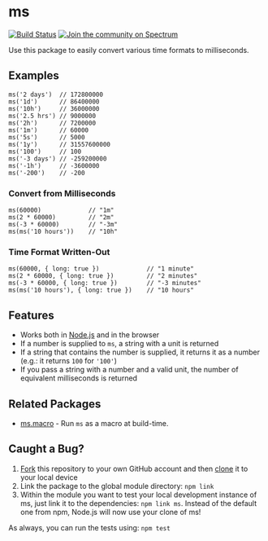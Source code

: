ms
==

[![Build Status](https://travis-ci.org/zeit/ms.svg?branch=master)](https://travis-ci.org/zeit/ms) [![Join the community on Spectrum](https://withspectrum.github.io/badge/badge.svg)](https://spectrum.chat/zeit)

Use this package to easily convert various time formats to milliseconds.

Examples
--------

    ms('2 days')  // 172800000
    ms('1d')      // 86400000
    ms('10h')     // 36000000
    ms('2.5 hrs') // 9000000
    ms('2h')      // 7200000
    ms('1m')      // 60000
    ms('5s')      // 5000
    ms('1y')      // 31557600000
    ms('100')     // 100
    ms('-3 days') // -259200000
    ms('-1h')     // -3600000
    ms('-200')    // -200

### Convert from Milliseconds

    ms(60000)             // "1m"
    ms(2 * 60000)         // "2m"
    ms(-3 * 60000)        // "-3m"
    ms(ms('10 hours'))    // "10h"

### Time Format Written-Out

    ms(60000, { long: true })             // "1 minute"
    ms(2 * 60000, { long: true })         // "2 minutes"
    ms(-3 * 60000, { long: true })        // "-3 minutes"
    ms(ms('10 hours'), { long: true })    // "10 hours"

Features
--------

-   Works both in [Node.js](https://nodejs.org) and in the browser
-   If a number is supplied to `ms`, a string with a unit is returned
-   If a string that contains the number is supplied, it returns it as a number (e.g.: it returns `100` for `'100'`)
-   If you pass a string with a number and a valid unit, the number of equivalent milliseconds is returned

Related Packages
----------------

-   [ms.macro](https://github.com/knpwrs/ms.macro) - Run `ms` as a macro at build-time.

Caught a Bug?
-------------

1.  [Fork](https://help.github.com/articles/fork-a-repo/) this repository to your own GitHub account and then [clone](https://help.github.com/articles/cloning-a-repository/) it to your local device
2.  Link the package to the global module directory: `npm link`
3.  Within the module you want to test your local development instance of ms, just link it to the dependencies: `npm link ms`. Instead of the default one from npm, Node.js will now use your clone of ms!

As always, you can run the tests using: `npm test`

